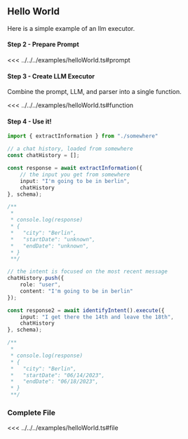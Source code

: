## Hello World 

Here is a simple example of an llm executor.


#### Step 2 - Prepare Prompt

<<< ../../../examples/helloWorld.ts#prompt

#### Step 3 - Create LLM Executor
Combine the prompt, LLM, and parser into a single function.

<<< ../../../examples/helloWorld.ts#function

#### Step 4 - Use it!

```ts
import { extractInformation } from "./somewhere"

// a chat history, loaded from somewhere
const chatHistory = [];

const response = await extractInformation({
    // the input you get from somewhere
    input: "I'm going to be in berlin",
    chatHistory
}, schema);

/**
 * 
 * console.log(response)
 * {
 *   "city": "Berlin",
 *   "startDate": "unknown",
 *   "endDate": "unknown",
 * }
 **/

// the intent is focused on the most recent message
chatHistory.push({ 
    role: "user",
    content: "I'm going to be in berlin"
});

const response2 = await identifyIntent().execute({
    input: "I get there the 14th and leave the 18th",
    chatHistory
}, schema);

/**
 * 
 * console.log(response)
 * {
 *   "city": "Berlin",
 *   "startDate": "06/14/2023",
 *   "endDate": "06/18/2023",
 * }
 **/
```

### Complete File

<<< ../../../examples/helloWorld.ts#file